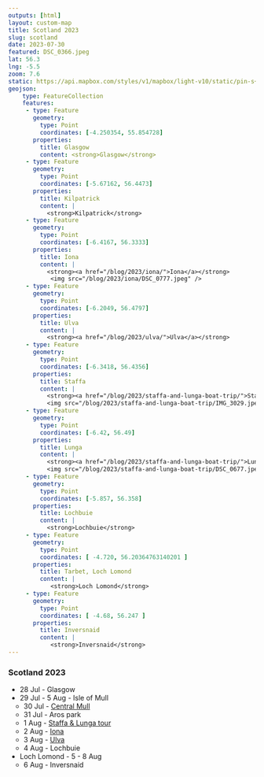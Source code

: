 ```yaml
---
outputs: [html]
layout: custom-map
title: Scotland 2023
slug: scotland
date: 2023-07-30
featured: DSC_0366.jpeg
lat: 56.3
lng: -5.5
zoom: 7.6
static: https://api.mapbox.com/styles/v1/mapbox/light-v10/static/pin-s+555555(-84.8131851,10.312516),pin-s+555555(-84.6824846,10.5007697),pin-s+555555(-83.5132126,10.5623131),pin-s+555555(-84.120568,10.415602)/-84.4,9.8,6,13/350x250@2x
geojson: 
    type: FeatureCollection
    features:
     - type: Feature
       geometry:
         type: Point
         coordinates: [-4.250354, 55.854728]
       properties:
         title: Glasgow
         content: <strong>Glasgow</strong> 
     - type: Feature
       geometry:
         type: Point
         coordinates: [-5.67162, 56.4473]
       properties:
         title: Kilpatrick
         content: |
           <strong>Kilpatrick</strong> 
     - type: Feature
       geometry:
         type: Point
         coordinates: [-6.4167, 56.3333]
       properties:
         title: Iona
         content: |
           <strong><a href="/blog/2023/iona/">Iona</a></strong> 
            <img src="/blog/2023/iona/DSC_0777.jpeg" />   
     - type: Feature
       geometry:
         type: Point
         coordinates: [-6.2049, 56.4797]
       properties:
         title: Ulva
         content: |
           <strong><a href="/blog/2023/ulva/">Ulva</a></strong> 
     - type: Feature
       geometry:
         type: Point
         coordinates: [-6.3418, 56.4356]
       properties:
         title: Staffa
         content: |
           <strong><a href="/blog/2023/staffa-and-lunga-boat-trip/">Staffa</a></strong>    
           <img src="/blog/2023/staffa-and-lunga-boat-trip/IMG_3029.jpeg" />        
     - type: Feature
       geometry:
         type: Point
         coordinates: [-6.42, 56.49]
       properties:
         title: Lunga
         content: |
           <strong><a href="/blog/2023/staffa-and-lunga-boat-trip/">Lunga</a></strong>
           <img src="/blog/2023/staffa-and-lunga-boat-trip/DSC_0677.jpeg" />     
     - type: Feature
       geometry:
         type: Point
         coordinates: [-5.857, 56.358]
       properties:
         title: Lochbuie
         content: |
           <strong>Lochbuie</strong>
     - type: Feature
       geometry: 
         type: Point
         coordinates: [ -4.720, 56.20364763140201 ]
       properties: 
         title: Tarbet, Loch Lomond
         content: |
            <strong>Loch Lomond</strong>
     - type: Feature
       geometry: 
         type: Point
         coordinates: [ -4.68, 56.247 ]
       properties: 
         title: Inversnaid
         content: |
            <strong>Inversnaid</strong>            
---
```


### Scotland 2023
- 28 Jul - Glasgow
- 29 Jul - 5 Aug - Isle of Mull
  - 30 Jul - [Central Mull](/blog/2023/central-mull)
  - 31 Jul - Aros park
  - 1 Aug - [Staffa & Lunga tour](/blog/2023/staffa-and-lunga-boat-trip/)
  - 2 Aug - [Iona](/blog/2023/iona)
  - 3 Aug - [Ulva](/blog/2023/ulva)
  - 4 Aug - Lochbuie
- Loch Lomond - 5 - 8 Aug
  - 6 Aug - Inversnaid

<style>
#custom .page-content {
  background: var(--callout-bg);
  color: var(--callout-fg);
  padding: 0 3rem 1rem 0;
  margin: 0;
  width: 18em;
}
ul ul li {
  margin-left: -1rem;
}
</style>